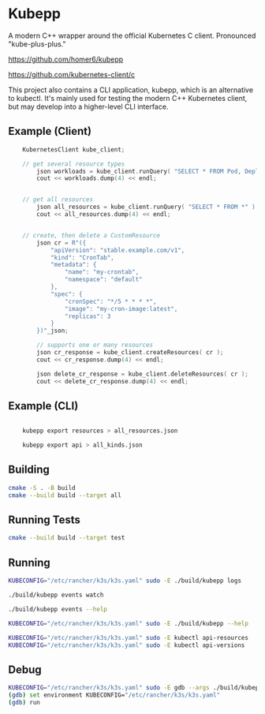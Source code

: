 # Kubepp

A modern C++ wrapper around the official Kubernetes C client. Pronounced "kube-plus-plus."

https://github.com/homer6/kubepp

https://github.com/kubernetes-client/c

This project also contains a CLI application, kubepp, which is an alternative to kubectl. It's mainly used for testing the modern C++ Kubernetes client, but may develop into a higher-level CLI interface.



## Example (Client)

```c++
    KubernetesClient kube_client;

    // get several resource types
        json workloads = kube_client.runQuery( "SELECT * FROM Pod, Deployment, stable.example.com/v1:CronTab" );
        cout << workloads.dump(4) << endl;


    // get all resources
        json all_resources = kube_client.runQuery( "SELECT * FROM *" );
        cout << all_resources.dump(4) << endl;


    // create, then delete a CustomResource
        json cr = R"({
            "apiVersion": "stable.example.com/v1",
            "kind": "CronTab",
            "metadata": {
                "name": "my-crontab",
                "namespace": "default"
            },
            "spec": {
                "cronSpec": "*/5 * * * *",
                "image": "my-cron-image:latest",
                "replicas": 3
            }
        })"_json;

        // supports one or many resources
        json cr_response = kube_client.createResources( cr );
        cout << cr_response.dump(4) << endl;

        json delete_cr_response = kube_client.deleteResources( cr );
        cout << delete_cr_response.dump(4) << endl;
```

## Example (CLI)

```bash

    kubepp export resources > all_resources.json

    kubepp export api > all_kinds.json

```



## Building

```bash
cmake -S . -B build
cmake --build build --target all
```

## Running Tests

```bash
cmake --build build --target test
```


## Running

```bash
KUBECONFIG="/etc/rancher/k3s/k3s.yaml" sudo -E ./build/kubepp logs

./build/kubepp events watch

./build/kubepp events --help

KUBECONFIG="/etc/rancher/k3s/k3s.yaml" sudo -E ./build/kubepp --help

KUBECONFIG="/etc/rancher/k3s/k3s.yaml" sudo -E kubectl api-resources
KUBECONFIG="/etc/rancher/k3s/k3s.yaml" sudo -E kubectl api-versions
```


## Debug


```bash
KUBECONFIG="/etc/rancher/k3s/k3s.yaml" sudo -E gdb --args ./build/kubepp logs
(gdb) set environment KUBECONFIG="/etc/rancher/k3s/k3s.yaml"
(gdb) run
```

